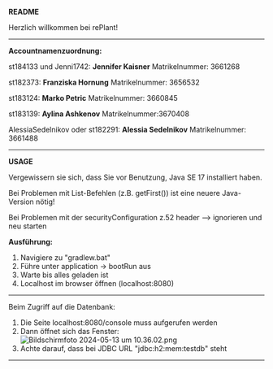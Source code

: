 **********README**********

Herzlich willkommen bei rePlant!

******************************************************************
**Accountnamenzuordnung:**

st184133 und Jenni1742: **Jennifer Kaisner**
Matrikelnummer: 3661268

st182373: **Franziska Hornung**
Matrikelnummer: 3656532

st183124: **Marko Petric**
Matrikelnummer: 3660845

st183139: **Aylina Ashkenov**
Matrikelnummer:3670408

AlessiaSedelnikov oder st182291: **Alessia Sedelnikov**
Matrikelnummer: 3661488

******************************************************************

**********USAGE**********

Vergewissern sie sich, dass Sie vor Benutzung, Java SE 17 installiert haben.

Bei Problemen mit List-Befehlen (z.B. getFirst()) ist eine neuere Java-Version nötig!

Bei Problemen mit der securityConfiguration z.52 header --> ignorieren und neu starten

**Ausführung:**
1. Navigiere zu "gradlew.bat"
2. Führe unter application -> bootRun aus 
3. Warte bis alles geladen ist 
3. Localhost im browser öffnen (localhost:8080)

******************************************************************
Beim Zugriff auf die Datenbank: 
1. Die Seite localhost:8080/console muss aufgerufen werden 
2. Dann öffnet sich das Fenster:
![Bildschirmfoto 2024-05-13 um 10.36.02.png](..%2F..%2FDesktop%2FBildschirmfoto%202024-05-13%20um%2010.36.02.png)
3. Achte darauf, dass bei JDBC URL "jdbc:h2:mem:testdb" steht

******************************************************************
